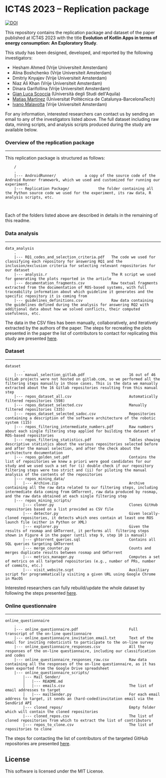 # ICT4S 2023 – Replication package

[![DOI](https://zenodo.org/badge/DOI/10.5281/zenodo.7648592.svg)](https://doi.org/10.5281/zenodo.7648592)

This repository contains the replication package and dataset of the paper published at ICT4S 2023 with the title **Evolution of Kotlin Apps in terms of energy consumption: An Exploratory Study**.

This study has been designed, developed, and reported by the following investigators:

- Hesham Ahmed (Vrije Universiteit Amsterdam)
- Alina Boshchenko (Vrije Universiteit Amsterdam)
- Dmitriy Knyajev (Vrije Universiteit Amsterdam)
- Niaz Ali Khan (Vrije Universiteit Amsterdam)
- Dinara Garifollina (Vrije Universiteit Amsterdam)
- [Gian Luca Scoccia](https://gianlucascoccia.github.io/) (Università degli Studi dell'Aquila)
- [Matias Martinez](http://www.martinezmatias.com/) (Universitat Politècnica de Catalunya-BarcelonaTech)
- [Ivano Malavolta](https://www.ivanomalavolta.com) (Vrije Universiteit Amsterdam)

For any information, interested researchers can contact us by sending an email to any of the investigators listed above.
The full dataset including raw data, mining scripts, and analysis scripts produced during the study are available below.


### Overview of the replication package
---

This replication package is structured as follows:

```
    /
    .
    |--- AndroidRunner/       		a copy of the source code of the Android Runner framework, which we used and customized for running our experiment.
    |--- Replication Package/             the folder containing all the Python source code we used for the experiment, its raw data, R analysis scripts, etc.
 
    
```

Each of the folders listed above are described in details in the remaining of this readme.

### Data analysis
---
```
data_analysis
    .
    |--- RQ1_codes_and_selection_criteria.pdf   The code we used for classifying each repository for answering RQ1 and the inclusion/exclusion criteria for selecting relevant repositories for our dataset    
    |--- analysis.r                             The R script we used for generating the plots reported in the article
    |--- documentation_fragments.csv            Raw textual fragments extracted from the documentation of ROS-based systems, with full traceability information about which guideline it generates and the specific repository it is coming from
    |--- guidelines_definitions.csv             Raw data containing the guidelines defined during the analysis for answering RQ2 with additional data about how we solved conflicts, their computed usefulness, etc.
```
The data in the CSV files has been manually, collaboratively, and iteratively extracted by the authors of the paper. The steps for recreating the plots presented in the paper the list of contributors to contact for replicating this study are presented [here](./INSTALL.md). 

### Dataset
---
```
dataset
    	.
	|--- manual_selection_gitlab.pdf                    16 out of 46 GitLab projects were not hosted on gitlab.com, so we performed all the filtering steps manually in those cases. This is the data we manually extracted about the 16 Gitlab repositories resulting from this manual step
	|--- repos_dataset_all.csv                          Automatically filtered repositories (598)
	|--- repos_dataset_selected.csv                     Manually filtered repositories (335)
	|--- repos_dataset_selected_sadoc.csv               Repositories containing a description of the software architecture of the robotic system (115)
	|--- repos_filtering_intermediate_numbers.pdf       Raw numbers about each single filtering step applied for building the dataset of ROS-based repositories
	|--- repos_filtering_statistics.pdf                 Tables showing descriptive statistics about the various repositories selected before and after the manual selection, and after the check about the architecture documentation
	|--- repos_golden_set.pdf                           Contains the list of repositories we knew a priori were good candidates for our study and we used such a set for (i) double check if our repository filtering steps were too strict and (ii) for piloting the manual analysis of the contents of the repositories
	|--- repos_mining_data/                             
	│   |--- Archive.zip                                Archive containing all the raw data related to our filtering steps, including intermediate data coming from GHTorrent, raw data produced by rosmap, and the raw data obtained at each single filtering step
	|--- repos_mining_scripts/                              
	    |--- cloner.py                                  Clones GitHub repositories based on a list provided as CSV file
	    |--- detector.py                                Given locally-cloned repositories, it detects which ones contain at least one ROS launch file (either in Python or XML)
	    |--- explorer.py                                Given the results of rosmap and GHTorrent, it performs all  filtering steps shown in Figure 4 in the paper (until step 9, step 10 is manual)
	    |--- ghtorrent_queries.sql                      Contains all SQL queries targeting GHTorrent  
	    |--- merge_counter.py                           Counts and merges duplicate results between rosmap and GHTorrent
	    |--- metrics_manager.py                         Computes a set of metrics on all targeted repositories (e.g., number of PRs, number of commits, etc.)
	    |--- visit_website.scpt                         Auxiliary script for programmatically visiting a given URL using Google Chrome in MacOS
```

Interested researchers can fully rebuild/update the whole dataset by following the steps presented [here](./INSTALL.md).

### Online questionnaire
---
```
online_questionnaire
    .
    |--- online_questionnaire.pdf                       Full transcript of the on-line questionnaire
	|--- online_questionnaire_invitation_email.txt      Text of the email for inviting roboticists to participate to the on-line survey
	|--- online_questionnaire_responses.csv             All the responses of the on-line questionnaire, including our classification and codes
	|--- online_questionnaire_responses_raw.csv         Raw data containing all the responses of the on-line questionnaire, as it has been exported from the Google Drive spreadsheet
	|--- online_questionnaire_scripts/                   
	    |--- Mail Sender/                               
	    │   |--- README.md                              
	    │   |--- emails.csv                             The list of email addresses to target
	    │   |--- mailSender.py                          For each email address to target, it sends an (hard-coded)invitation email via the SendGrid API
	    |--- cloned_repos/                              Empty folder which will contain the cloned repositories
	    |--- cloned_repos.csv                           The list of cloned repositories from which to extract the list of contributors
	    |--- repos_to_clone.csv                         The list of repositories to clone
```

The steps for contacting the list of contributors of the targeted GitHub repositories are presented [here](./INSTALL.md). 

## License

This software is licensed under the MIT License.
